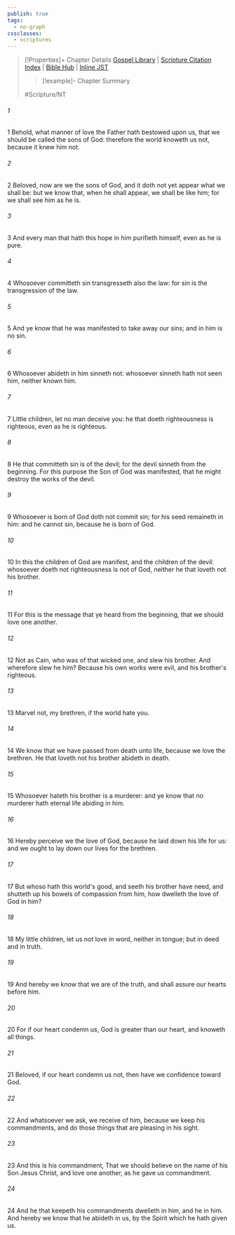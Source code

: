 ```yaml
---
publish: true
tags:
  - no-graph
cssclasses:
  - scriptures
---
```

>[!Properties]+ Chapter Details
>[Gospel Library](https://churchofjesuschrist.org/study/scriptures/nt/1-jn/3?lang=eng)    |    [Scripture Citation Index](https://scriptures.byu.edu/#0a203::c0a203)    |    [Bible Hub](https://biblehub.com/1_john/3.htm)    |    [Inline JST](https://scripturetoolbox.com/html/ic/1John/3.html)
>>[!example]- Chapter Summary
>> 
> 
>
>#Scripture/NT
###### 1
1 Behold, what manner of love the Father hath bestowed upon us, that we should be called the sons of God: therefore the world knoweth us not, because it knew him not.
###### 2
2 Beloved, now are we the sons of God, and it doth not yet appear what we shall be: but we know that, when he shall appear, we shall be like him; for we shall see him as he is.
###### 3
3 And every man that hath this hope in him purifieth himself, even as he is pure.
###### 4
4 Whosoever committeth sin transgresseth also the law: for sin is the transgression of the law.
###### 5
5 And ye know that he was manifested to take away our sins; and in him is no sin.
###### 6
6 Whosoever abideth in him sinneth not: whosoever sinneth hath not seen him, neither known him.
###### 7
7 Little children, let no man deceive you: he that doeth righteousness is righteous, even as he is righteous.
###### 8
8 He that committeth sin is of the devil; for the devil sinneth from the beginning. For this purpose the Son of God was manifested, that he might destroy the works of the devil.
###### 9
9 Whosoever is born of God doth not commit sin; for his seed remaineth in him: and he cannot sin, because he is born of God.
###### 10
10 In this the children of God are manifest, and the children of the devil: whosoever doeth not righteousness is not of God, neither he that loveth not his brother.
###### 11
11 For this is the message that ye heard from the beginning, that we should love one another.
###### 12
12 Not as Cain, who was of that wicked one, and slew his brother. And wherefore slew he him? Because his own works were evil, and his brother's righteous.
###### 13
13 Marvel not, my brethren, if the world hate you.
###### 14
14 We know that we have passed from death unto life, because we love the brethren. He that loveth not his brother abideth in death.
###### 15
15 Whosoever hateth his brother is a murderer: and ye know that no murderer hath eternal life abiding in him.
###### 16
16 Hereby perceive we the love of God, because he laid down his life for us: and we ought to lay down our lives for the brethren.
###### 17
17 But whoso hath this world's good, and seeth his brother have need, and shutteth up his bowels of compassion from him, how dwelleth the love of God in him?
###### 18
18 My little children, let us not love in word, neither in tongue; but in deed and in truth.
###### 19
19 And hereby we know that we are of the truth, and shall assure our hearts before him.
###### 20
20 For if our heart condemn us, God is greater than our heart, and knoweth all things.
###### 21
21 Beloved, if our heart condemn us not, then have we confidence toward God.
###### 22
22 And whatsoever we ask, we receive of him, because we keep his commandments, and do those things that are pleasing in his sight.
###### 23
23 And this is his commandment, That we should believe on the name of his Son Jesus Christ, and love one another, as he gave us commandment.
###### 24
24 And he that keepeth his commandments dwelleth in him, and he in him. And hereby we know that he abideth in us, by the Spirit which he hath given us.
